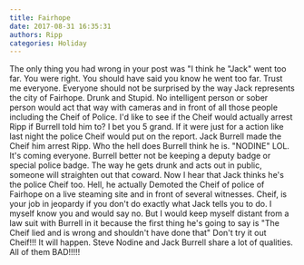 ```yaml
---
title: Fairhope
date: 2017-08-31 16:35:31
authors: Ripp
categories: Holiday
---
```


 The only thing you had wrong in your post was "I think he "Jack" went too far. You were right. You should have said you know he went too far. Trust me everyone. Everyone should not be surprised by the way Jack represents the city of Fairhope. Drunk and Stupid. No intelligent person or sober person would act that way with cameras and in front of all those people including the Cheif of Police. I'd like to see if the Cheif would actually arrest Ripp if Burrell told him to? I bet you 5 grand. If it were just for a action like last night the police Cheif would put on the report. Jack Burrell made the Cheif him arrest Ripp. Who the hell does Burrell think he is. "NODINE" LOL. It's coming everyone. Burrell better not be keeping a deputy badge or special police badge. The way he gets drunk and acts out in public, someone will straighten out that coward. Now I hear that Jack thinks he's the police Cheif too. Hell, he actually Demoted the Cheif of police of Fairhope on a live steaming site and in front of several witnesses. Cheif, is your job in jeopardy if you don't do exactly what Jack tells you to do. I myself know you and would say no. But I would keep myself distant from a law suit with Burrell in it because the first thing he's going to say is "The Cheif lied and is wrong and shouldn't have done that"
Don't try it out Cheif!!!  It will happen.  Steve Nodine and Jack Burrell share a lot of qualities. All of them BAD!!!!!